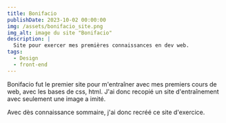 ```yaml
---
title: Bonifacio
publishDate: 2023-10-02 00:00:00
img: /assets/bonifacio_site.png
img_alt: image du site "Bonifacio"
description: |
  Site pour exercer mes premières connaissances en dev web.
tags:
  - Design
  - front-end
---
```


Bonifacio fut le premier site pour m'entraîner avec mes premiers cours de web, avec les bases de css, html. J'ai donc recopié un site d'entraînement avec seulement une image a imité.

Avec dès connaissance sommaire, j'ai donc recréé ce site d'exercice.